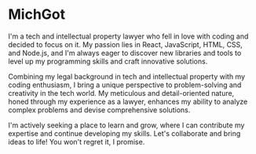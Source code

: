 # MichGot

I'm a tech and intellectual property lawyer who fell in love with coding and decided to focus on it. My passion lies in React, JavaScript, HTML, CSS, and Node.js, and I'm always eager to discover new libraries and tools to level up my programming skills and craft innovative solutions.

Combining my legal background in tech and intellectual property with my coding enthusiasm, I bring a unique perspective to problem-solving and creativity in the tech world. My meticulous and detail-oriented nature, honed through my experience as a lawyer, enhances my ability to analyze complex problems and devise comprehensive solutions.

I'm actively seeking a place to learn and grow, where I can contribute my expertise and continue developing my skills. Let's collaborate and bring ideas to life! You won't regret it, I promise. 
